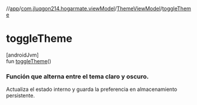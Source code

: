 //[app](../../../index.md)/[com.jluqgon214.hogarmate.viewModel](../index.md)/[ThemeViewModel](index.md)/[toggleTheme](toggle-theme.md)

# toggleTheme

[androidJvm]\
fun [toggleTheme](toggle-theme.md)()

###  Función que alterna entre el tema claro y oscuro.

Actualiza el estado interno y guarda la preferencia en almacenamiento persistente.
